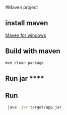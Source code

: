#Maven project 

## install maven 
[Maven for windows](https://mkyong.com/maven/how-to-install-maven-in-windows/)

## Build with maven 
```bash
mvn clean package 
```
## Run jar ****
## Run 


```bash
 java -jar target/app.jar
```